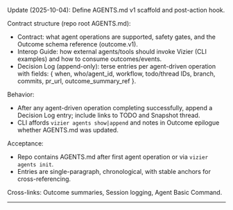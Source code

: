 Update (2025-10-04): Define AGENTS.md v1 scaffold and post-action hook.

Contract structure (repo root AGENTS.md):
- Contract: what agent operations are supported, safety gates, and the Outcome schema reference (outcome.v1).
- Interop Guide: how external agents/tools should invoke Vizier (CLI examples) and how to consume outcomes/events.
- Decision Log (append-only): terse entries per agent-driven operation with fields: { when, who/agent_id, workflow, todo/thread IDs, branch, commits, pr_url, outcome_summary_ref }.

Behavior:
- After any agent-driven operation completing successfully, append a Decision Log entry; include links to TODO and Snapshot thread.
- CLI affords `vizier agents show|append` and notes in Outcome epilogue whether AGENTS.md was updated.

Acceptance:
- Repo contains AGENTS.md after first agent operation or via `vizier agents init`.
- Entries are single-paragraph, chronological, with stable anchors for cross-referencing.

Cross-links: Outcome summaries, Session logging, Agent Basic Command.

---

